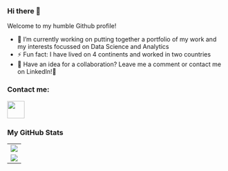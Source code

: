 ### Hi there 👋
Welcome to my humble Github profile!
- 🔭 I’m currently working on putting together a portfolio of my work and my interests focussed on Data Science and Analytics
- ⚡ Fun fact: I have lived on 4 continents and worked in two countries
- 🌱 Have an idea for a collaboration? Leave me a comment or contact me on LinkedIn!💬


### Contact me:
<a href="(https://www.linkedin.com/in/helene-van-staden-14955612/)"><img src="https://www.vectorlogo.zone/logos/linkedin/linkedin-icon.svg" width="40" height="40"/></a>


### My GitHub Stats

<table>
    <tr>
       <td>
            <img src="https://github-readme-streak-stats.herokuapp.com/?user=HeleneLvS"/>
        </td> 
    </tr>
    <tr>
        <td>
            <img src="https://github-readme-stats.vercel.app/api?username=HeleneLvS&count_private=true&show_icons=true&theme=tokyonight"/>
        </td>
     </tr>
</table>

